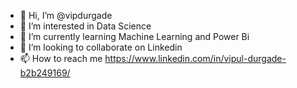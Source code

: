 - 👋 Hi, I’m @vipdurgade
- 👀 I’m interested in Data Science 
- 🌱 I’m currently learning Machine Learning and Power Bi 
- 💞️ I’m looking to collaborate on Linkedin 
- 📫 How to reach me https://www.linkedin.com/in/vipul-durgade-b2b249169/

<!---
vipdurgade/vipdurgade is a ✨ special ✨ repository because its `README.md` (this file) appears on your GitHub profile.
You can click the Preview link to take a look at your changes.
--->
